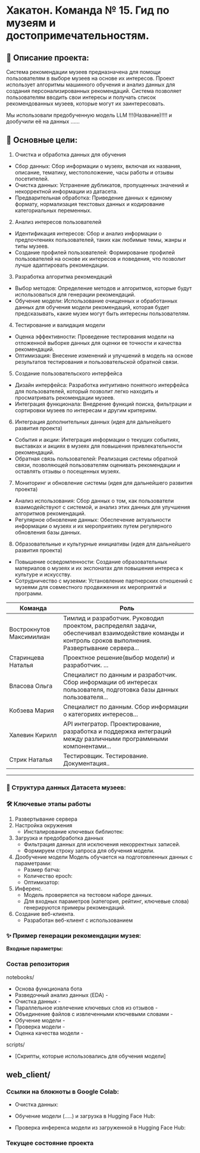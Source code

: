 # Хакатон. Команда № 15. Гид по музеям и достопримечательностям. 


## 📝 Описание проекта:
Система рекомендации музеев предназначена для помощи пользователям в выборе музеев на основе их интересов. Проект использует алгоритмы машинного обучения и анализ данных для создания персонализированных рекомендаций. Система позволяет пользователям вводить свои интересы и получать список рекомендованных музеев, которые могут их заинтересовать.

Мы использовали предобученную модель LLM !!!(Название)!!!! и дообучили её на данных ......

## 🎯 Основные цели: 
1. Очистка и обработка данных для обучения
- Сбор данных: Сбор информации о музеях, включая их названия, описание, тематику, местоположение, часы работы и отзывы посетителей.
- Очистка данных: Устранение дубликатов, пропущенных значений и некорректной информации из датасета.
- Предварительная обработка: Приведение данных к единому формату, нормализация текстовых данных и кодирование категориальных переменных.
2. Анализ интересов пользователей
- Идентификация интересов: Сбор и анализ информации о предпочтениях пользователей, таких как любимые темы, жанры и типы музеев.
- Создание профилей пользователей: Формирование профилей пользователей на основе их интересов и поведения, что позволит лучше адаптировать рекомендации.
3. Разработка алгоритма рекомендаций
- Выбор методов: Определение методов и алгоритмов, которые будут использоваться для генерации рекомендаций.
- Обучение модели: Использование очищенных и обработанных данных для обучения модели рекомендаций, которая будет предсказывать, какие музеи могут быть интересны пользователям.
4. Тестирование и валидация модели
- Оценка эффективности: Проведение тестирования модели на отложенной выборке данных для оценки ее точности и качества рекомендаций.
- Оптимизация: Внесение изменений и улучшений в модель на основе результатов тестирования и пользовательской обратной связи.
5. Создание пользовательского интерфейса
- Дизайн интерфейса: Разработка интуитивно понятного интерфейса для пользователей, который позволит легко находить и просматривать рекомендации музеев.
- Интеграция функционала: Внедрение функций поиска, фильтрации и сортировки музеев по интересам и другим критериям.
6. Интеграция дополнительных данных (идея для дальнейшего развития проекта)
- События и акции: Интеграция информации о текущих событиях, выставках и акциях в музеях для повышения привлекательности рекомендаций.
- Обратная связь пользователей: Реализация системы обратной связи, позволяющей пользователям оценивать рекомендации и оставлять отзывы о посещенных музеях.
7. Мониторинг и обновление системы (идея для дальнейшего развития проекта)
- Анализ использования: Сбор данных о том, как пользователи взаимодействуют с системой, и анализ этих данных для улучшения алгоритмов рекомендаций.
- Регулярное обновление данных: Обеспечение актуальности информации о музеях и их мероприятиях путем регулярного обновления базы данных.
8. Образовательные и культурные инициативы (идея для дальнейшего развития проекта)
- Повышение осведомленности: Создание образовательных материалов о музеях и их экспонатах для повышения интереса к культуре и искусству.
- Сотрудничество с музеями: Установление партнерских отношений с музеями для совместного продвижения их мероприятий и программ.

|Команда|Роль|
|----|----|
|Вострокнутов Максимилиан |Тимлид и разработчик. Руководил проектом, распределял задачи, обеспечивал взаимодействие команды и контроль сроков выполнения. Развертывание сервера...|
|Старинцева Наталья |Проектное решение(выбор модели) и разработчик. ...|
|Власова Ольга|Специалист по данным и разработчик. Сбор информации об интересах пользователя, подготовка базы данных пользователя...|
|Кобзева Мария |Специалист по данным. Сбор информации о категориях интересов...|
|Халевин Кирилл |API интегратор. Проектирование, разработка и поддержка интеграций между различными программными компонентами...|
|Стрик Наталья |Тестировщик. Тестирование. Документация..|
---

### 📁  Структура данных Датасета музеев: 


### 🛠️ Ключевые этапы работы
1. Развертывание сервера
2. Настройка окружения
    - Инсталирование ключевых библиотек: 
3. Загрузка и предобработка данных
    - Фильтрация данных для исключения некорректных записей.
    - Формируем строку запроса для обучения модели.
4. Дообучение модели 
   Модель обучается на подготовленных данных с параметрами:
    - Размер батча: 
    - Количество epoch: 
    - Оптимизатор: 
5. Инференс.
    - Модель проверяется на тестовом наборе данных.
    - Для входных параметров (категория, рейтинг, ключевые слова) генерируются примеры рекомендаций.
5. Создание веб-клиента.
    - Разработан веб-клиент с использованием 


### ✨ Пример генерации рекомендации музея:
 **Входные параметры:**



### Состав репозитория

notebooks/

- Основа функционала бота 
- Разведочный анализ данных (EDA) - 
- Очистка данных - 
- Параллельное извлечение ключевых слов из отзывов - 
- Объединение файлов с извлеченными ключевыми словами - 
- Обучение модели -
- Проверка модели - 
- Оценка качества модели - 

scripts/
- [Скрипты, которые использовались для обучения модели]

web_client/
- 

### Ссылки на блокноты в Google Colab:

- Очистка данных:

- Обучение модели (.....) и загрузка в Hugging Face Hub:

- Проверка инференса модели из загруженной в Hugging Face Hub:


### Текущее состояние проекта

